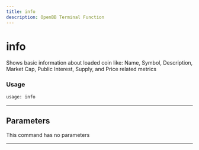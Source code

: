 ```yaml
---
title: info
description: OpenBB Terminal Function
---
```


# info

Shows basic information about loaded coin like: Name, Symbol, Description, Market Cap, Public Interest, Supply, and Price related metrics

### Usage

```python
usage: info
```

---

## Parameters

This command has no parameters

---

